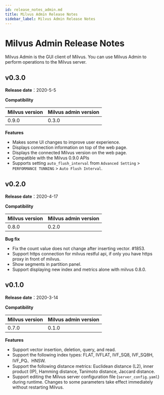 ```yaml
---
id: release_notes_admin.md
title: Milvus Admin Release Notes
sidebar_label: Milvus Admin Release Notes
---
```


# Milvus Admin Release Notes

Milvus Admin is the GUI client of Milvus. You can use Milvus Admin to perform operations to the Milvus server.

## v0.3.0

**Release date**：2020-5-5

**Compatibility**

| Milvus version | Milvus admin version  |
| ---------------| -----------------|
| 0.9.0          | 0.3.0           |

**Features**

- Makes some UI changes to improve user experience.
- Displays connection information on top of the web page.
- Displays the connected Milvus version on the web page.
- Compatible with the Milvus 0.9.0 APIs
- Supports setting `auto_flush_interval` from `Advanced Setting` > `PERFORMANCE TUNNING` > `Auto Flush Interval`.

## v0.2.0

**Release date**：2020-4-17

**Compatibility**

| Milvus version | Milvus admin version  |
| ---------------| -----------------|
| 0.8.0          | 0.2.0           |

**Bug fix**

- Fix the count value does not change after inserting vector. #1853.
- Support https connection for milvus restful api, if only you have https proxy in front of milvus.
- Show segments in partition panel.
- Support displaying new index and metrics alone with milvus 0.8.0.

## v0.1.0

**Release date**：2020-3-14

**Compatibility**

| Milvus version    | Milvus admin version  |
| ---------------| -----------------|
| 0.7.0          | 0.1.0           |

**Features**

- Support vector insertion, deletion, query, and read.
- Support the following index types: FLAT, IVFLAT, IVF_SQ8, IVF_SQ8H, IVF_PQ、HNSW.
- Support the following distance metrics: Euclidean distance (L2), inner product (IP), Hamming distance, Tanimoto distance, Jaccard distance.
- Support editing the Milvus server configuration file (`server_config.yaml`) during runtime. Changes to some parameters take effect immediately without restarting Milvus.
